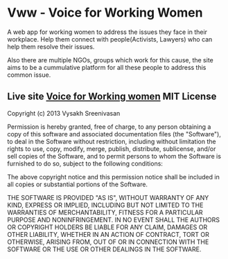 Vww - Voice for Working Women
=============================

A web app for working women to address the issues they face in their workplace. 
Help them connect with people(Activists, Lawyers) who can help them resolve their issues.


Also there are multiple NGOs, groups which work for this cause, the site aims to be a cummulative
platform for all these people to address this common issue. 

**Live site** [Voice for Working women](http://vww.herokuapp.com/)
MIT License
-------
Copyright (c) 2013 Vysakh Sreenivasan

Permission is hereby granted, free of charge, to any person obtaining a copy of this software and associated documentation files (the "Software"), to deal in the Software without restriction, including without limitation the rights to use, copy, modify, merge, publish, distribute, sublicense, and/or sell copies of the Software, and to permit persons to whom the Software is furnished to do so, subject to the following conditions:

The above copyright notice and this permission notice shall be included in all copies or substantial portions of the Software.

THE SOFTWARE IS PROVIDED "AS IS", WITHOUT WARRANTY OF ANY KIND, EXPRESS OR IMPLIED, INCLUDING BUT NOT LIMITED TO THE WARRANTIES OF MERCHANTABILITY, FITNESS FOR A PARTICULAR PURPOSE AND NONINFRINGEMENT. IN NO EVENT SHALL THE AUTHORS OR COPYRIGHT HOLDERS BE LIABLE FOR ANY CLAIM, DAMAGES OR OTHER LIABILITY, WHETHER IN AN ACTION OF CONTRACT, TORT OR OTHERWISE, ARISING FROM, OUT OF OR IN CONNECTION WITH THE SOFTWARE OR THE USE OR OTHER DEALINGS IN THE SOFTWARE.

